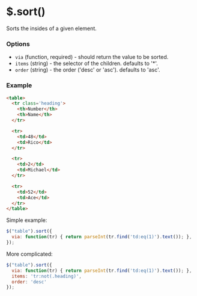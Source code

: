 # $.sort()
Sorts the insides of a given element.

### Options

 * `via` (function, required) - should return the value to be sorted.
 * `items` (string) - the selector of the children. defaults to '\*'.
 * `order` (string) - the order ('desc' or 'asc'). defaults to 'asc'.

### Example

``` html
<table>
  <tr class='heading'>
    <th>Number</th>
    <th>Name</th>
  </tr>

  <tr>
    <td>48</td>
    <td>Rico</td>
  </tr>

  <tr>
    <td>2</td>
    <td>Michael</td>
  </tr>

  <tr>
    <td>52</td>
    <td>Ace</td>
  </tr>
</table>
```

Simple example:

``` javascript
$("table").sort({
  via: function(tr) { return parseInt(tr.find('td:eq(1)').text()); },
});
```

More complicated:

``` javascript
$("table").sort({
  via: function(tr) { return parseInt(tr.find('td:eq(1)').text()); },
  items: 'tr:not(.heading)',
  order: 'desc'
});
```
